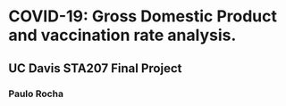 # COVID-19: Gross Domestic Product and vaccination rate analysis.

## UC Davis STA207 Final Project

### Paulo Rocha

